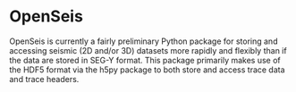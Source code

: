 # OpenSeis

OpenSeis is currently a fairly preliminary Python package for storing and accessing seismic (2D and/or 3D) datasets more rapidly and flexibly than if the data are stored in SEG-Y format. This package primarily makes use of the HDF5 format via the h5py package to both store and access trace data and trace headers.

